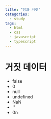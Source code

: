 ```yaml
---
title: "참과 거짓"
categories:
  - study
tags:
  - html
  - css
  - javascript
  - typescript
---
```


# 거짓 데이터
- false
- 0
- null
- undefined
- NaN
- ''
- 0n